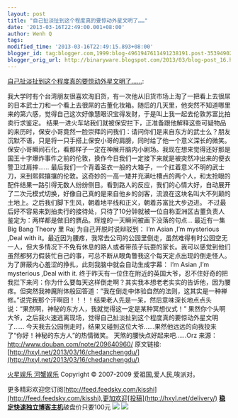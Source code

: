```yaml
---
layout: post
title: "自己扯淡扯到这个程度真的要惊动外星文明了……"
date: '2013-03-16T22:49:00.001+08:00'
author: Wenh Q
tags:
modified_time: '2013-03-16T22:49:15.893+08:00'
blogger_id: tag:blogger.com,1999:blog-4961947611491238191.post-3539490220736733441
blogger_orig_url: http://binaryware.blogspot.com/2013/03/blog-post_16.html
---
```

[自己扯淡扯到这个程度真的要惊动外星文明了……](http://hxyl.net/2013/03/16/chedanchengdu/):

我大学时有个台湾朋友很喜欢淘旧货，有一次他从旧货市场上淘了一把看上去很屌的日本武士刀和一个看上去很屌的古董化妆箱。随后的几天里，他突然不知道哪里来的第六感，觉得自己这次好像慧眼识宝得发财，于是叫上我一起去伦敦苏富比拍卖行求鉴定。
结果一进火车站我们就被保安拦下，正准备跟他解释这些可疑物品的来历时，保安小哥竟然一脸崇拜的问我们：请问你们是来自东方的武士么？朋友沉默不语，只是将一只手搭上保安小哥的肩膀，同时给了他一个意义深长的微笑。保安小哥瞬间石化，看那样子一定在神展开脑内小剧场。我现在想来觉得还好那是国王十字爆炸事件之前的伦敦，换作今日我们一定接下来就是被突然冲出来的便衣警卫过肩摔……
最后我们一个背着圣衣一般的大箱子，一个扛着意义不明的武士刀，来到熙熙攘攘的伦敦。这奇妙的一高一矮并充满吐槽点的两个人，和太抢眼的配件结果一路引得无数人纷纷侧目。看到路人的反应，我们的心情大好，自动展开了二次元模式切换，好像自己真的是来自他乡的剑客，流浪在这块名叫大不列颠的土地上。之后我们脚下生风，朝着地平线和正义，朝着苏富比大步迈进。
不过最后好不容易来到拍卖行的接待处，只待了10分钟就被一位自称亚洲区古董负责人鉴定为：两样都是做旧的赝品。辉煌的一天瞬间被画下没落的句点…
最近有一集 Big Bang Theory 里 Raj 为自己开脱时说辩驳到： I’m Asian ,I’m
mysterious ,Deal with
it。最近因为腰疼，我常去公司的公园里倒走，虽然难得有时公园空无一人，但大多情况下不免有休息的路人或者带孩子玩耍的家长。我可以感觉到他们虽然都努力假装忙自己的事，可总不断从眼角瞥我这个每天定点出现的倒走怪人。为了屏蔽内心羞涩的挣扎，此刻我脑中就会自动生成字幕：
I’m Asian ,I’m mysterious ,Deal with it.
终于昨天有一位住在附近的英国大爷，忍不住好奇的把我拦下来问：你为什么要每天这样倒走啊？其实我本想老老实实的告诉他，因为腰疼。但突然我神魔附体般回答道：”我在倒走中体验自然的法则，这其实是一种禅修。”说完我那个汗啊囧！！！！结果老人先是一呆，然后意味深长地点点头说：“果然啊，神秘的东方人，我就觉得这一定是某种冥想仪式！”
果然你个头啊大爷，之后我火速逃离现场，觉得自己扯淡扯到这个程度真的要惊动外星文明了……
今天我去公园倒走时，结果又碰到这位大爷……果然他远远的向我投来了“你好！神秘的东方人”的热情微笑。
天煞的腰快点好起来吧……Orz
来源：http://www.douban.com/note/209640960/
原文链接:
[http://hxyl.net/2013/03/16/chedanchengdu/](http://hxyl.net/2013/03/16/chedanchengdu/)


[火星娱乐 河蟹娱乐](http://hxyl.net/) Copyright © 2007-2009
爱祖国,爱人民,唉派对。

更多精彩欢迎您订阅[http://feed.feedsky.com/kisshi](http://feed.feedsky.com/kisshi),更加欢迎[投稿](http://hxyl.net/delivery/)
[**稳定快速独立博客主机**](http://www.gegehost.com/)破盘价只要100元
![](http://img.tongji.linezing.com/922164/tongji.gif)
![](http://www1.feedsky.com/t1/722986382/kisshi/feedsky/s.gif?r=http://hxyl.net/2013/03/16/chedanchengdu/)
